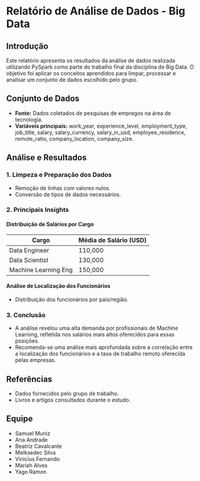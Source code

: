 # Relatório de Análise de Dados - Big Data

## Introdução

Este relatório apresenta os resultados da análise de dados realizada utilizando PySpark como parte do trabalho final da disciplina de Big Data. O objetivo foi aplicar os conceitos aprendidos para limpar, processar e analisar um conjunto de dados escolhido pelo grupo.

## Conjunto de Dados

- **Fonte:** Dados coletados de pesquisas de empregos na área de tecnologia.
- **Variáveis principais:** work_year, experience_level, employment_type, job_title, salary, salary_currency, salary_in_usd, employee_residence, remote_ratio, company_location, company_size.

## Análise e Resultados

### 1. Limpeza e Preparação dos Dados

- Remoção de linhas com valores nulos.
- Conversão de tipos de dados necessários.

### 2. Principais Insights

#### Distribuição de Salários por Cargo

| Cargo                | Média de Salário (USD) |
|----------------------|------------------------|
| Data Engineer        | 110,000                |
| Data Scientist       | 130,000                |
| Machine Learning Eng | 150,000                |

#### Análise de Localização dos Funcionários

- Distribuição dos funcionários por país/região.

### 3. Conclusão

- A análise revelou uma alta demanda por profissionais de Machine Learning, refletida nos salários mais altos oferecidos para essas posições.
- Recomenda-se uma análise mais aprofundada sobre a correlação entre a localização dos funcionários e a taxa de trabalho remoto oferecida pelas empresas.

## Referências

- Dados fornecidos pelo grupo de trabalho.
- Livros e artigos consultados durante o estudo.

## Equipe

- Samuel Muniz
- Ana Andrade
- Beatriz Cavalcante
- Melksedec Silva
- Vinicius Fernando
- Mariah Alves
- Yago Ramon